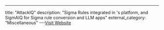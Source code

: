 ---
title: "AttackIQ"
description: "Sigma Rules integrated in 's platform, and SigmAIQ for Sigma rule conversion and LLM apps"
external_category: "Miscellaneous"
---[Visit Website](https://www.attackiq.com/2024/01/10/sigmaiq-attackiqs-latest-innovation-for-actionable-detections/)

